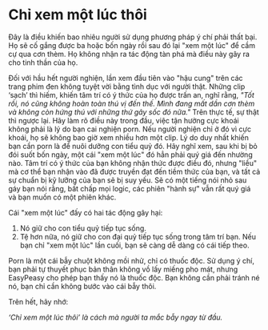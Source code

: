 # Chỉ xem một lúc thôi

Đây là điều khiến bao nhiêu người sử dụng phương pháp ý chí phải thất bại. Họ sẽ cố gắng được ba hoặc bốn ngày rồi sau đó lại "xem một lúc" để cầm cự qua cơn thèm. Họ không nhận ra tác động tàn phá mà điều này gây ra cho tinh thần của họ.

Đối với hầu hết người nghiện, lần xem đầu tiên vào "hậu cung" trên các trang phim đen không tuyệt vời bằng tình dục với người thật. Những clip ‘sạch’ thì hiếm, khiến tâm trí có ý thức của họ được trấn an, nghĩ rằng, *"Tốt rồi, nó cũng không hoàn toàn thú vị đến thế. Mình đang mất dần cơn thèm và không còn hứng thú với những thứ gây sốc đó nữa."* Trên thực tế, sự thật thì ngược lại. Hãy làm rõ điều này trong đầu, việc tận hưởng cực khoái không phải là lý do bạn cai nghiện porn. Nếu người nghiện chỉ ở đó vì cực khoái, họ sẽ không bao giờ xem nhiều hơn một clip. Lý do duy nhất khiến bạn cần porn là để nuôi dưỡng con tiểu quỷ đó. Hãy nghĩ xem, sau khi bị bỏ đói suốt bốn ngày, một cái "xem một lúc" đó hẳn phải quý giá đến nhường nào. Tâm trí có ý thức của bạn không nhận thức được điều đó, nhưng "liều" mà cơ thể bạn nhận vào đã được truyền đạt đến tiềm thức của bạn, và tất cả sự chuẩn bị kỹ lưỡng của bạn sẽ bị suy yếu. Sẽ có một tiếng nói nhỏ sau gáy bạn nói rằng, bất chấp mọi logic, các phiên "hành sự" vẫn rất quý giá và bạn muốn có một phiên khác.

Cái "xem một lúc" đấy có hai tác động gây hại:

1. Nó giữ cho con tiểu quỷ tiếp tục sống.
2. Tệ hơn nữa, nó giữ cho con đại quỷ tiếp tục sống trong tâm trí bạn. Nếu bạn chỉ "xem một lúc" lần cuối, bạn sẽ càng dễ dàng có cái tiếp theo.

Porn là một cái bẫy chuột không mồi nhử, chỉ có thuốc độc. Sử dụng ý chí, bạn phải tự thuyết phục bản thân không vồ lấy miếng pho mát, nhưng EasyPeasy cho phép bạn thấy nó là thuốc độc. Bạn không cần phải tránh né nó, bạn chỉ cần không bước vào cái bẫy thôi.

Trên hết, hãy nhớ:

*‘Chỉ xem một lúc thôi’ là cách mà người ta mắc bẫy ngay từ đầu.*